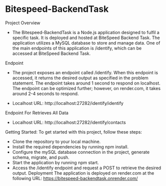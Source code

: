 # Bitespeed-BackendTask

Project Overview
* The Bitespeed-BackendTask is a Node.js application designed to fulfil a specific task. It is deployed and hosted at BiteSpeed Backend Task. The application utilizes a MySQL database to store and manage data. One of the main endpoints of this application is /identify, which can be accessed at BiteSpeed Backend Task.

Endpoint
* The project exposes an endpoint called /identify. When this endpoint is accessed, it returns the desired output as specified in the problem statement. The endpoint takes around 1 second to respond on localhost. The endpoint can be optimized further; however, on render.com, it takes around 2-4 seconds to respond.

* Localhost URL: http://localhost:27282/identify/identify

Endpoint For Retrieves All Data

* Localhost URL: http://localhost:27282/identify/contacts

Getting Started:
To get started with this project, follow these steps:


* Clone the repository to your local machine.
* Install the required dependencies by running npm install.
* Configure the mySQL database connection in the project, generate schema, migrate, and push.
* Start the application by running npm start.
* Access the /identify endpoint and request a POST to retrieve the desired output.
Deployment
The application is deployed on render.com at the following URL: https://bitespeed-backendtask.onrender.com/

